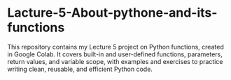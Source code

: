 # Lacture-5-About-pythone-and-its-functions
This repository contains my Lecture 5 project on Python functions, created in Google Colab. It covers built-in and user-defined functions, parameters, return values, and variable scope, with examples and exercises to practice writing clean, reusable, and efficient Python code.
